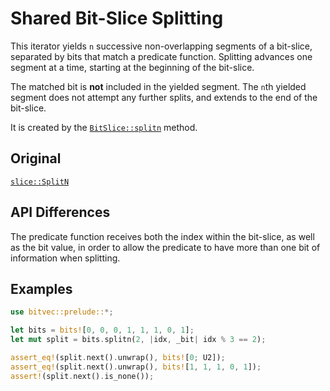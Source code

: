 # Shared Bit-Slice Splitting

This iterator yields `n` successive non-overlapping segments of a bit-slice,
separated by bits that match a predicate function. Splitting advances one
segment at a time, starting at the beginning of the bit-slice.

The matched bit is **not** included in the yielded segment. The `n`th yielded
segment does not attempt any further splits, and extends to the end of the
bit-slice.

It is created by the [`BitSlice::splitn`] method.

## Original

[`slice::SplitN`](core::slice::SplitN)

## API Differences

The predicate function receives both the index within the bit-slice, as well as
the bit value, in order to allow the predicate to have more than one bit of
information when splitting.

## Examples

```rust
use bitvec::prelude::*;

let bits = bits![0, 0, 0, 1, 1, 1, 0, 1];
let mut split = bits.splitn(2, |idx, _bit| idx % 3 == 2);

assert_eq!(split.next().unwrap(), bits![0; U2]);
assert_eq!(split.next().unwrap(), bits![1, 1, 1, 0, 1]);
assert!(split.next().is_none());
```

[`BitSlice::splitn`]: crate::slice::BitSlice::splitn
